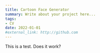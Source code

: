 ```yaml
---
title: Cartoon Face Generator
summary: Write about your project here...
tags:
- CV
date: 2022-01-01
#external_link: http://github.com
---
```


This is a test. Does it work?